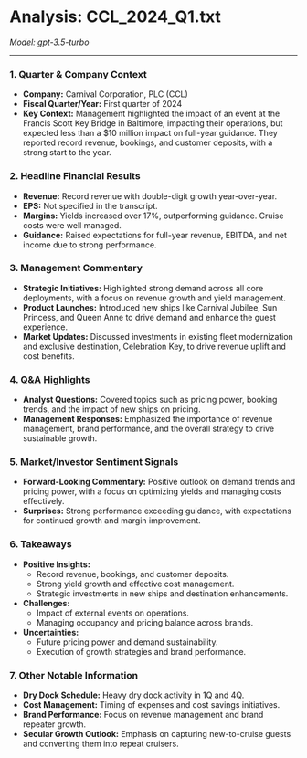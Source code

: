 # Analysis: CCL_2024_Q1.txt

*Model: gpt-3.5-turbo*

---

### 1. Quarter & Company Context
- **Company:** Carnival Corporation, PLC (CCL)
- **Fiscal Quarter/Year:** First quarter of 2024
- **Key Context:** Management highlighted the impact of an event at the Francis Scott Key Bridge in Baltimore, impacting their operations, but expected less than a $10 million impact on full-year guidance. They reported record revenue, bookings, and customer deposits, with a strong start to the year.

### 2. Headline Financial Results
- **Revenue:** Record revenue with double-digit growth year-over-year.
- **EPS:** Not specified in the transcript.
- **Margins:** Yields increased over 17%, outperforming guidance. Cruise costs were well managed.
- **Guidance:** Raised expectations for full-year revenue, EBITDA, and net income due to strong performance.

### 3. Management Commentary
- **Strategic Initiatives:** Highlighted strong demand across all core deployments, with a focus on revenue growth and yield management.
- **Product Launches:** Introduced new ships like Carnival Jubilee, Sun Princess, and Queen Anne to drive demand and enhance the guest experience.
- **Market Updates:** Discussed investments in existing fleet modernization and exclusive destination, Celebration Key, to drive revenue uplift and cost benefits.

### 4. Q&A Highlights
- **Analyst Questions:** Covered topics such as pricing power, booking trends, and the impact of new ships on pricing.
- **Management Responses:** Emphasized the importance of revenue management, brand performance, and the overall strategy to drive sustainable growth.

### 5. Market/Investor Sentiment Signals
- **Forward-Looking Commentary:** Positive outlook on demand trends and pricing power, with a focus on optimizing yields and managing costs effectively.
- **Surprises:** Strong performance exceeding guidance, with expectations for continued growth and margin improvement.

### 6. Takeaways
- **Positive Insights:**
  - Record revenue, bookings, and customer deposits.
  - Strong yield growth and effective cost management.
  - Strategic investments in new ships and destination enhancements.
- **Challenges:**
  - Impact of external events on operations.
  - Managing occupancy and pricing balance across brands.
- **Uncertainties:**
  - Future pricing power and demand sustainability.
  - Execution of growth strategies and brand performance.

### 7. Other Notable Information
- **Dry Dock Schedule:** Heavy dry dock activity in 1Q and 4Q.
- **Cost Management:** Timing of expenses and cost savings initiatives.
- **Brand Performance:** Focus on revenue management and brand repeater growth.
- **Secular Growth Outlook:** Emphasis on capturing new-to-cruise guests and converting them into repeat cruisers.